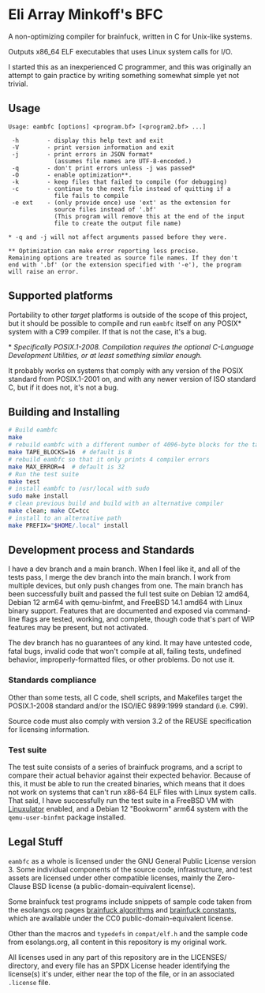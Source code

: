<!--
SPDX-FileCopyrightText: 2024 Eli Array Minkoff

SPDX-License-Identifier: 0BSD
-->

# Eli Array Minkoff's BFC

A non-optimizing compiler for brainfuck, written in C for Unix-like systems.

Outputs x86\_64 ELF executables that uses Linux system calls for I/O.

I started this as an inexperienced C programmer, and this was originally an
attempt to gain practice by writing something somewhat simple yet not trivial.

## Usage

```
Usage: eambfc [options] <program.bf> [<program2.bf> ...]

 -h        - display this help text and exit
 -V        - print version information and exit
 -j        - print errors in JSON format*
             (assumes file names are UTF-8-encoded.)
 -q        - don't print errors unless -j was passed*
 -O        - enable optimization**.
 -k        - keep files that failed to compile (for debugging)
 -c        - continue to the next file instead of quitting if a
             file fails to compile
 -e ext    - (only provide once) use 'ext' as the extension for
             source files instead of '.bf'
             (This program will remove this at the end of the input
             file to create the output file name)

* -q and -j will not affect arguments passed before they were.

** Optimization can make error reporting less precise.
Remaining options are treated as source file names. If they don't
end with '.bf' (or the extension specified with '-e'), the program
will raise an error.

```

## Supported platforms

Portability to other *target* platforms is outside of the scope of this project,
but it should be possible to compile and run `eambfc` itself on any POSIX\*
system with a C99 compiler. If that is not the case, it's a bug.

\* *Specifically POSIX.1-2008. Compilation requires the optional C-Language
Development Utilities, or at least something similar enough.*

It probably works on systems that comply with any version of the POSIX standard
from POSIX.1-2001 on, and with any newer version of ISO standard C, but if it
does not, it's not a bug.

## Building and Installing

```sh
# Build eambfc
make
# rebuild eambfc with a different number of 4096-byte blocks for the tape size
make TAPE_BLOCKS=16  # default is 8
# rebuild eambfc so that it only prints 4 compiler errors
make MAX_ERROR=4  # default is 32
# Run the test suite
make test
# install eambfc to /usr/local with sudo
sudo make install
# clean previous build and build with an alternative compiler
make clean; make CC=tcc
# install to an alternative path
make PREFIX="$HOME/.local" install
```

## Development process and Standards

I have a dev branch and a main branch. When I feel like it, and all of the tests
pass, I merge the dev branch into the main branch. I work from multiple devices,
but only push changes from one. The main branch has been successfully built and
passed the full test suite on Debian 12 amd64, Debian 12 arm64 with qemu-binfmt,
and FreeBSD 14.1 amd64 with Linux binary support. Features that are documented
and exposed via command-line flags are tested, working, and complete, though
code that's part of WIP features may be present, but not activated.

The dev branch has no guarantees of any kind. It may have untested code, fatal
bugs, invalid code that won't compile at all, failing tests, undefined behavior,
improperly-formatted files, or other problems. Do not use it.

### Standards compliance

Other than some tests, all C code, shell scripts, and Makefiles target the
POSIX.1-2008 standard and/or the ISO/IEC 9899:1999 standard (i.e. C99).

Source code must also comply with version 3.2 of the REUSE specification for
licensing information.

### Test suite

The test suite consists of a series of brainfuck programs, and a script to
compare their actual behavior against their expected behavior. Because of this,
it must be able to run the created binaries, which means that it does not work
on systems that can't run x86-64 ELF files with Linux system calls. That said, I
have successfully run the test suite in a FreeBSD VM with
[Linuxulator](https://docs.freebsd.org/en/books/handbook/linuxemu/) enabled, and
a Debian 12 "Bookworm" arm64 system with the `qemu-user-binfmt` package
installed.

## Legal Stuff

`eambfc` as a whole is licensed under the GNU General Public License version 3.
Some individual components of the source code, infrastructure, and test assets
are licensed under other compatible licenses, mainly the Zero-Clause BSD license
(a public-domain-equivalent license).

Some brainfuck test programs include snippets of sample code taken from the
esolangs.org pages
[brainfuck algorithms](https://esolangs.org/wiki/Brainfuck_algorithms) and
[brainfuck constants](https://esolangs.org/wiki/Brainfuck_constants), which are
available under the CC0 public-domain-equivalent license.

Other than the macros and `typedefs` in `compat/elf.h` and the sample code
from esolangs.org, all content in this repository is my original work.

All licenses used in any part of this repository are in the LICENSES/ directory,
and every file has an SPDX License header identifying the license(s) it's under,
either near the top of the file, or in an associated `.license` file.

